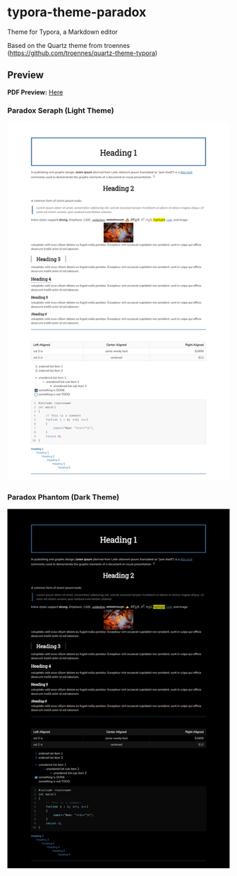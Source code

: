 # typora-theme-paradox
Theme for Typora, a Markdown editor

Based on the Quartz theme from troennes (https://github.com/troennes/quartz-theme-typora)

## Preview

**PDF Preview:** [Here](preview/preview.pdf)

### Paradox Seraph (Light Theme)

![](preview/seraph.png)



### Paradox Phantom (Dark Theme)

![phantom](preview/phantom.png)

